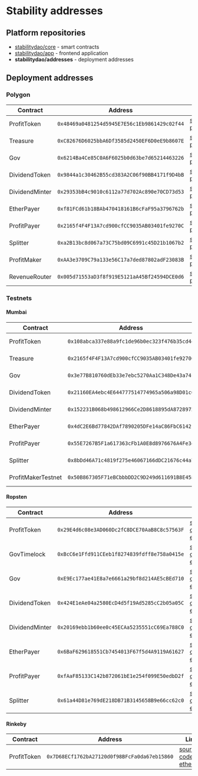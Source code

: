 # Stability addresses

## Platform repositories

- [stabilitydao/core](https://github.com/stabilitydao/core) - smart contracts
- [stabilitydao/app](https://github.com/stabilitydao/app) - frontend application
- **stabilitydao/addresses** - deployment addresses


## Deployment addresses
### Polygon

| Contract       | Address                                      | Links                                                                                                                                                                                            |
|----------------|----------------------------------------------|--------------------------------------------------------------------------------------------------------------------------------------------------------------------------------------------------|
| ProfitToken    | `0x48469a0481254d5945E7E56c1Eb9861429c02f44` | [source code](https://github.com/stabilitydao/core/blob/develop/contracts/ProfitToken.sol) [polygonscan](https://polygonscan.com/address/0x48469a0481254d5945E7E56c1Eb9861429c02f44)             |
| Treasure       | `0xC82676D6025bbA6Df3585d2450EF6D0eE9b8607E` | [source code](https://github.com/stabilitydao/core/blob/develop/contracts/governance/StabilityDAO.sol) [polygonscan](https://polygonscan.com/address/0xC82676D6025bbA6Df3585d2450EF6D0eE9b8607E) |
| Gov            | `0x6214Ba4Ce85C0A6F6025b0d63be7d65214463226` | [source code](https://github.com/stabilitydao/core/blob/develop/contracts/governance/Gov.sol) [polygonscan](https://polygonscan.com/address/0x6214Ba4Ce85C0A6F6025b0d63be7d65214463226)          |
| DividendToken  | `0x9844a1c30462B55cd383A2C06f90BB4171f9D4bB` | [source code](https://github.com/stabilitydao/core/blob/develop/contracts/token/DividendToken.sol) [polygonscan](https://polygonscan.com/address/0x9844a1c30462B55cd383A2C06f90BB4171f9D4bB)     |
| DividendMinter | `0x29353bB4c9010c6112a77d702Ac890e70CD73d53` | [source code](https://github.com/stabilitydao/core/blob/develop/contracts/pool/DividendMinter.sol) [polygonscan](https://polygonscan.com/address/0x29353bB4c9010c6112a77d702Ac890e70CD73d53)     |
| EtherPayer     | `0xf81FCd61b18BAb470418161B6cFaF95a3796762b` | [source code](https://github.com/stabilitydao/core/blob/develop/contracts/payer/EtherPayer.sol) [polygonscan](https://polygonscan.com/address/0xf81FCd61b18BAb470418161B6cFaF95a3796762b)        |
| ProfitPayer    | `0x2165f4F4F13A7cd900cfCC9035AB03401fe9270C` | [source code](https://github.com/stabilitydao/core/blob/develop/contracts/payer/ProfitPayer.sol) [polygonscan](https://polygonscan.com/address/0x2165f4F4F13A7cd900cfCC9035AB03401fe9270C)       |
| Splitter       | `0xa2B13bc8d067a73C75bd09C6991c45D21b1067b2` | [source code](https://github.com/stabilitydao/core/blob/develop/contracts/splitter/Splitter.sol) [polygonscan](https://polygonscan.com/address/0xa2B13bc8d067a73C75bd09C6991c45D21b1067b2)       |
| ProfitMaker    | `0xAA3e3709C79a133e56C17a7ded87802adF23083B` | [source code](https://github.com/stabilitydao/core/blob/develop/contracts/token/ProfitMaker.sol) [polygonscan](https://polygonscan.com/address/0xAA3e3709C79a133e56C17a7ded87802adF23083B)       |
| RevenueRouter  | `0x005d71553aD3f8f919E5121aA45Bf24594DCE0d6` | [source code](https://github.com/stabilitydao/core/blob/develop/contracts/splitter/RevenueRouter.sol) [polygonscan](https://polygonscan.com/address/0x005d71553aD3f8f919E5121aA45Bf24594DCE0d6)    |


### Testnets

#### Mumbai

| Contract           | Address                                      | Links                                                                                                                                                                                               |
|--------------------|----------------------------------------------|-----------------------------------------------------------------------------------------------------------------------------------------------------------------------------------------------------|
| ProfitToken        | `0x108abca337e88a9fc1de96b0ec323f476b35cd44` | [source code](https://github.com/stabilitydao/core/blob/develop/contracts/token/ProfitToken.sol) [polygonscan](https://mumbai.polygonscan.com/address/0x108abca337e88a9fc1de96b0ec323f476b35cd44)   |
| Treasure           | `0x2165f4F4F13A7cd900cfCC9035AB03401fe9270C` | [source code](https://github.com/stabilitydao/core/blob/develop/contracts/governance/Timelock.sol) [polygonscan](https://mumbai.polygonscan.com/address/0x2165f4F4F13A7cd900cfCC9035AB03401fe9270C) |
| Gov                | `0x3e77B810760dEb33e7ebc5270Aa1C348De43a74F` | [source code](https://github.com/stabilitydao/core/blob/develop/contracts/governance/Gov.sol) [polygonscan](https://mumbai.polygonscan.com/address/0x3e77B810760dEb33e7ebc5270Aa1C348De43a74F)      |
| DividendToken      | `0x21160EA4ebc4E644777514774965a506a98D01c6` | [source code](https://github.com/stabilitydao/core/blob/develop/contracts/token/DividendToken.sol) [polygonscan](https://mumbai.polygonscan.com/address/0x21160EA4ebc4E644777514774965a506a98D01c6) |
| DividendMinter     | `0x152231B068b498612966Ce2D8618895dA8728972` | [source code](https://github.com/stabilitydao/core/blob/develop/contracts/pool/DividendMinter.sol) [polygonscan](https://mumbai.polygonscan.com/address/0x152231B068b498612966Ce2D8618895dA8728972) |
| EtherPayer         | `0x4dC2E6Bd77842DAf7890205DFe14aC86FbC61421` | [source code](https://github.com/stabilitydao/core/blob/develop/contracts/payer/EtherPayer.sol) [polygonscan](https://mumbai.polygonscan.com/address/0x4dC2E6Bd77842DAf7890205DFe14aC86FbC61421)    |
| ProfitPayer        | `0x55E7267B5F1a617363cFb1A0E8d8976676A4Fe34` | [source code](https://github.com/stabilitydao/core/blob/develop/contracts/payer/ProfitPayer.sol) [polygonscan](https://mumbai.polygonscan.com/address/0x55E7267B5F1a617363cFb1A0E8d8976676A4Fe34)   |
| Splitter           | `0x8bDd46A71c4819f275e46067166dDC21676c44a7` | [source code](https://github.com/stabilitydao/core/blob/develop/contracts/splitter/Splitter.sol) [polygonscan](https://mumbai.polygonscan.com/address/0x8bDd46A71c4819f275e46067166dDC21676c44a7)   |
| ProfitMakerTestnet | `0x50B867305F71eBCbbbDD2C9D249d611691B8E458` | [source code](https://github.com/stabilitydao/core/blob/develop/contracts/token/ProfitMakerTestnet.sol) [etherscan](https://mumbai.etherscan.io/address/0x50B867305F71eBCbbbDD2C9D249d611691B8E458) |


#### Ropsten

| Contract           | Address                                      | Links                                                                                                                                                                                                |
|--------------------|----------------------------------------------|------------------------------------------------------------------------------------------------------------------------------------------------------------------------------------------------------|
| ProfitToken        | `0x29E4d6c08e3AD060Dc2fC8DCE70AaB8C8c57563F` | [source code](https://github.com/stabilitydao/core/blob/main/contracts/token/ProfitToken.sol) [etherscan](https://ropsten.etherscan.io/address/0x29E4d6c08e3AD060Dc2fC8DCE70AaB8C8c57563F)           |
| GovTimelock        | `0xBcC6e1Ffd911CEeb1f8274839fdff8e758a0415e` | [source code](https://github.com/stabilitydao/core/blob/develop/contracts/governance/GovTimelock.sol) [etherscan](https://ropsten.etherscan.io/address/0xBcC6e1Ffd911CEeb1f8274839fdff8e758a0415e)   |
| Gov                | `0xE9Ec177ae41E8a7e6661a29bf8d214AE5cBEd710` | [source code](https://github.com/stabilitydao/core/blob/develop/contracts/governance/Gov.sol) [etherscan](https://ropsten.etherscan.io/address/0xE9Ec177ae41E8a7e6661a29bf8d214AE5cBEd710)           |
| DividendToken      | `0x424E1eAe04a2580EcD4d5f19Ad5285cC2b05a05C` | [source code](https://github.com/stabilitydao/core/blob/develop/contracts/token/DividendToken.sol) [etherscan](https://ropsten.etherscan.io/address/0x424E1eAe04a2580EcD4d5f19Ad5285cC2b05a05C)      |
| DividendMinter     | `0x20169ebb1b60ee0c45ECAa5235551cC69Ea788C0` | [source code](https://github.com/stabilitydao/core/blob/develop/contracts/pool/DividendMinter.sol) [etherscan](https://ropsten.etherscan.io/address/0x20169ebb1b60ee0c45ECAa5235551cC69Ea788C0)      |
| EtherPayer         | `0x6BaF629618551Cb7454013F67f5d4A9119A61627` | [source code](https://github.com/stabilitydao/core/blob/develop/contracts/payer/EtherPayer.sol) [etherscan](https://ropsten.etherscan.io/address/0x6BaF629618551Cb7454013F67f5d4A9119A61627)         |
| ProfitPayer        | `0xfAaF85133C142b872061bE1e254f099E50edbD2f` | [source code](https://github.com/stabilitydao/core/blob/develop/contracts/payer/ProfitPayer.sol) [etherscan](https://ropsten.etherscan.io/address/0xfAaF85133C142b872061bE1e254f099E50edbD2f)        |
| Splitter           | `0x61a44D81e769dE218DB71B3145658B9e66cc62c0` | [source code](https://github.com/stabilitydao/core/blob/develop/contracts/splitter/Splitter.sol) [etherscan](https://ropsten.etherscan.io/address/0x61a44D81e769dE218DB71B3145658B9e66cc62c0)        |


#### Rinkeby

| Contract    | Address                                      | Links                                                                                                                                                                                |
|-------------|----------------------------------------------|--------------------------------------------------------------------------------------------------------------------------------------------------------------------------------------|
| ProfitToken | `0x7D68ECf1762bA27120d0f98BFcFa0da67eb15860` | [source code](https://github.com/stabilitydao/core/blob/main/contracts/ProfitToken.sol) [etherscan](https://rinkeby.etherscan.io/address/0x7D68ECf1762bA27120d0f98BFcFa0da67eb15860) |
